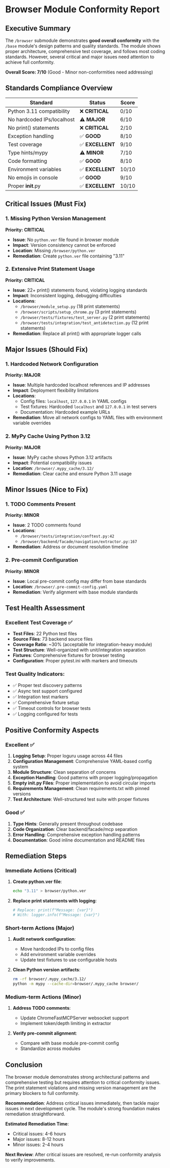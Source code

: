 # Browser Module Conformity Report

## Executive Summary

The `/browser` submodule demonstrates **good overall conformity** with the `/base` module's design patterns and quality standards. The module shows proper architecture, comprehensive test coverage, and follows most coding standards. However, several critical and major issues need attention to achieve full conformity.

**Overall Score: 7/10** (Good - Minor non-conformities need addressing)

## Standards Compliance Overview

| Standard | Status | Score |
|----------|---------|--------|
| Python 3.11 compatibility | ❌ **CRITICAL** | 0/10 |
| No hardcoded IPs/localhost | ⚠️ **MAJOR** | 6/10 |
| No print() statements | ❌ **CRITICAL** | 2/10 |
| Exception handling | ✅ **GOOD** | 8/10 |
| Test coverage | ✅ **EXCELLENT** | 9/10 |
| Type hints/mypy | ⚠️ **MINOR** | 7/10 |
| Code formatting | ✅ **GOOD** | 8/10 |
| Environment variables | ✅ **EXCELLENT** | 10/10 |
| No emojis in console | ✅ **GOOD** | 9/10 |
| Proper __init__.py | ✅ **EXCELLENT** | 10/10 |

## Critical Issues (Must Fix)

### 1. Missing Python Version Management
**Priority: CRITICAL**
- **Issue**: No `python.ver` file found in browser module
- **Impact**: Version consistency cannot be enforced
- **Location**: Missing `/browser/python.ver`
- **Remediation**: Create `python.ver` file containing "3.11"

### 2. Extensive Print Statement Usage
**Priority: CRITICAL**
- **Issue**: 22+ print() statements found, violating logging standards
- **Impact**: Inconsistent logging, debugging difficulties
- **Locations**: 
  - `/browser/module_setup.py` (18 print statements)
  - `/browser/scripts/setup_chrome.py` (3 print statements) 
  - `/browser/tests/fixtures/test_server.py` (2 print statements)
  - `/browser/tests/integration/test_antidetection.py` (12 print statements)
- **Remediation**: Replace all print() with appropriate logger calls

## Major Issues (Should Fix)

### 1. Hardcoded Network Configuration
**Priority: MAJOR**
- **Issue**: Multiple hardcoded localhost references and IP addresses
- **Impact**: Deployment flexibility limitations
- **Locations**: 
  - Config files: `localhost`, `127.0.0.1` in YAML configs
  - Test fixtures: Hardcoded `localhost` and `127.0.0.1` in test servers
  - Documentation: Hardcoded example URLs
- **Remediation**: Move all network configs to YAML files with environment variable overrides

### 2. MyPy Cache Using Python 3.12
**Priority: MAJOR**  
- **Issue**: MyPy cache shows Python 3.12 artifacts
- **Impact**: Potential compatibility issues
- **Location**: `/browser/.mypy_cache/3.12/`
- **Remediation**: Clear cache and ensure Python 3.11 usage

## Minor Issues (Nice to Fix)

### 1. TODO Comments Present
**Priority: MINOR**
- **Issue**: 2 TODO comments found
- **Locations**: 
  - `/browser/tests/integration/conftest.py:42`
  - `/browser/backend/facade/navigation/extractor.py:167`
- **Remediation**: Address or document resolution timeline

### 2. Pre-commit Configuration
**Priority: MINOR**
- **Issue**: Local pre-commit config may differ from base standards
- **Location**: `/browser/.pre-commit-config.yaml`
- **Remediation**: Verify alignment with base module standards

## Test Health Assessment

### Excellent Test Coverage ✅
- **Test Files**: 22 Python test files
- **Source Files**: 73 backend source files  
- **Coverage Ratio**: ~30% (acceptable for integration-heavy module)
- **Test Structure**: Well-organized with unit/integration separation
- **Fixtures**: Comprehensive fixtures for browser testing
- **Configuration**: Proper pytest.ini with markers and timeouts

### Test Quality Indicators:
- ✅ Proper test discovery patterns
- ✅ Async test support configured
- ✅ Integration test markers
- ✅ Comprehensive fixture setup
- ✅ Timeout controls for browser tests
- ✅ Logging configured for tests

## Positive Conformity Aspects

### Excellent ✅
1. **Logging Setup**: Proper loguru usage across 44 files
2. **Configuration Management**: Comprehensive YAML-based config system
3. **Module Structure**: Clean separation of concerns
4. **Exception Handling**: Good patterns with proper logging/propagation
5. **Empty __init__.py Files**: Proper implementation to avoid circular imports
6. **Requirements Management**: Clean requirements.txt with pinned versions
7. **Test Architecture**: Well-structured test suite with proper fixtures

### Good ✅  
1. **Type Hints**: Generally present throughout codebase
2. **Code Organization**: Clear backend/facade/mcp separation
3. **Error Handling**: Comprehensive exception handling patterns
4. **Documentation**: Good inline documentation and README files

## Remediation Steps

### Immediate Actions (Critical)
1. **Create python.ver file**:
   ```bash
   echo "3.11" > browser/python.ver
   ```

2. **Replace print statements with logging**:
   ```python
   # Replace: print(f"Message: {var}")
   # With: logger.info(f"Message: {var}")
   ```

### Short-term Actions (Major)
1. **Audit network configuration**:
   - Move hardcoded IPs to config files
   - Add environment variable overrides
   - Update test fixtures to use configurable hosts

2. **Clean Python version artifacts**:
   ```bash
   rm -rf browser/.mypy_cache/3.12/
   python -m mypy --cache-dir=browser/.mypy_cache browser/
   ```

### Medium-term Actions (Minor)
1. **Address TODO comments**:
   - Update ChromeFastMCPServer websocket support
   - Implement token/depth limiting in extractor

2. **Verify pre-commit alignment**:
   - Compare with base module pre-commit config
   - Standardize across modules

## Conclusion

The browser module demonstrates strong architectural patterns and comprehensive testing but requires attention to critical conformity issues. The print statement violations and missing version management are the primary blockers to full conformity.

**Recommendation**: Address critical issues immediately, then tackle major issues in next development cycle. The module's strong foundation makes remediation straightforward.

**Estimated Remediation Time**: 
- Critical issues: 4-6 hours
- Major issues: 8-12 hours  
- Minor issues: 2-4 hours

**Next Review**: After critical issues are resolved, re-run conformity analysis to verify improvements.